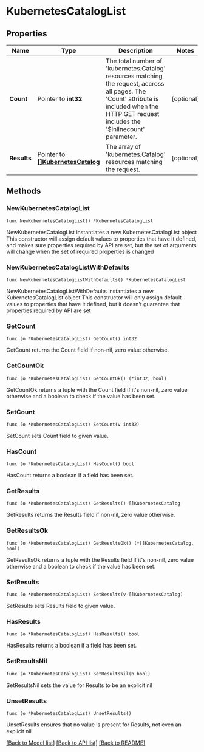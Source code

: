 # KubernetesCatalogList

## Properties

Name | Type | Description | Notes
------------ | ------------- | ------------- | -------------
**Count** | Pointer to **int32** | The total number of &#39;kubernetes.Catalog&#39; resources matching the request, accross all pages. The &#39;Count&#39; attribute is included when the HTTP GET request includes the &#39;$inlinecount&#39; parameter. | [optional] 
**Results** | Pointer to [**[]KubernetesCatalog**](kubernetes.Catalog.md) | The array of &#39;kubernetes.Catalog&#39; resources matching the request. | [optional] 

## Methods

### NewKubernetesCatalogList

`func NewKubernetesCatalogList() *KubernetesCatalogList`

NewKubernetesCatalogList instantiates a new KubernetesCatalogList object
This constructor will assign default values to properties that have it defined,
and makes sure properties required by API are set, but the set of arguments
will change when the set of required properties is changed

### NewKubernetesCatalogListWithDefaults

`func NewKubernetesCatalogListWithDefaults() *KubernetesCatalogList`

NewKubernetesCatalogListWithDefaults instantiates a new KubernetesCatalogList object
This constructor will only assign default values to properties that have it defined,
but it doesn't guarantee that properties required by API are set

### GetCount

`func (o *KubernetesCatalogList) GetCount() int32`

GetCount returns the Count field if non-nil, zero value otherwise.

### GetCountOk

`func (o *KubernetesCatalogList) GetCountOk() (*int32, bool)`

GetCountOk returns a tuple with the Count field if it's non-nil, zero value otherwise
and a boolean to check if the value has been set.

### SetCount

`func (o *KubernetesCatalogList) SetCount(v int32)`

SetCount sets Count field to given value.

### HasCount

`func (o *KubernetesCatalogList) HasCount() bool`

HasCount returns a boolean if a field has been set.

### GetResults

`func (o *KubernetesCatalogList) GetResults() []KubernetesCatalog`

GetResults returns the Results field if non-nil, zero value otherwise.

### GetResultsOk

`func (o *KubernetesCatalogList) GetResultsOk() (*[]KubernetesCatalog, bool)`

GetResultsOk returns a tuple with the Results field if it's non-nil, zero value otherwise
and a boolean to check if the value has been set.

### SetResults

`func (o *KubernetesCatalogList) SetResults(v []KubernetesCatalog)`

SetResults sets Results field to given value.

### HasResults

`func (o *KubernetesCatalogList) HasResults() bool`

HasResults returns a boolean if a field has been set.

### SetResultsNil

`func (o *KubernetesCatalogList) SetResultsNil(b bool)`

 SetResultsNil sets the value for Results to be an explicit nil

### UnsetResults
`func (o *KubernetesCatalogList) UnsetResults()`

UnsetResults ensures that no value is present for Results, not even an explicit nil

[[Back to Model list]](../README.md#documentation-for-models) [[Back to API list]](../README.md#documentation-for-api-endpoints) [[Back to README]](../README.md)


